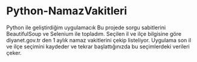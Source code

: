 # Python-NamazVakitleri
Python ile geliştirdiğim uygulamacık
Bu projede sorgu sabitlerini BeautifulSoup ve Selenium ile topladım.
Seçilen il ve ilçe bilgisine göre diyanet.gov.tr den 1 aylık namaz vakitlerini çekip listeliyor.
Uygulama son il ve ilçe seçimini kaydeder ve tekrar başlattığınızda bu seçimlerdeki verileri çeker.
 
